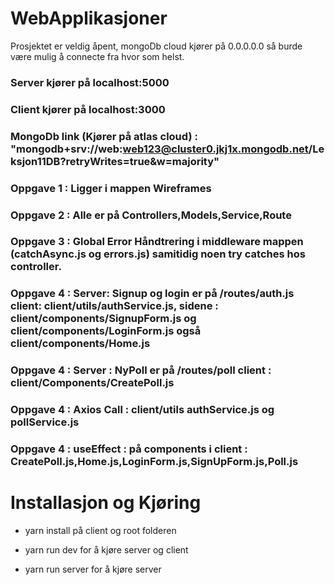 # WebApplikasjoner

Prosjektet er veldig åpent, mongoDb cloud kjører på 0.0.0.0.0 så burde være mulig å connecte fra hvor som helst.

### Server kjører på localhost:5000
### Client kjører på localhost:3000
### MongoDb link (Kjører på atlas cloud) : "mongodb+srv://web:web123@cluster0.jkj1x.mongodb.net/Leksjon11DB?retryWrites=true&w=majority"

### Oppgave 1 : Ligger i mappen Wireframes

### Oppgave 2 : Alle er på Controllers,Models,Service,Route

### Oppgave 3 : Global Error Håndtrering i middleware mappen (catchAsync.js og errors.js) samitidig noen try catches hos controller.

### Oppgave 4 : Server: Signup og login er på /routes/auth.js client: client/utils/authService.js, sidene : client/components/SignupForm.js og client/components/LoginForm.js også client/components/Home.js

### Oppgave 4 : Server : NyPoll er på /routes/poll client : client/Components/CreatePoll.js
### Oppgave 4 : Axios Call : client/utils authService.js og pollService.js
### Oppgave 4 : useEffect : på components i client : CreatePoll.js,Home.js,LoginForm.js,SignUpForm.js,Poll.js


# Installasjon og Kjøring
- yarn install på client og root folderen
- yarn run dev for å kjøre server og client

- yarn run server for å kjøre server